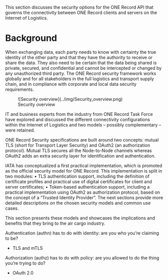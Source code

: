 This section discusses the security options for the ONE Record API that governs the connectivity between ONE Record clients and servers on the Internet of Logistics. 

# Background
When exchanging data, each party needs to know with certainty the true identity of the other party and that they have the authority to receive or share the data. They also need to be certain that the data being shared is private, secured, and confidential and cannot be intercepted or changed by any unauthorized third party. The ONE Record security framework works globally and for all stakeholders in the full logistics and transport supply chain, and in compliance with corporate and local data security requirements.

<figure markdown>
  ![Security overview](../img/Security_overview.png)
  <figcaption>Security overview</figcaption>
</figure>

IT and business experts from the industry from ONE Record Task Force have explored and discussed the different connectivity configurations within the Internet of Logistics and two models – possibly complementary – were retained. 

ONE Record Security specifications are built around two concepts: mutual TLS (short for Transport Layer Security) and OAuth2 (an authorization protocol). 
Mutual TLS secures all the Node-to-Node channels whereas OAuth2 adds an extra security layer for identification and authentication.

IATA has conceptualized a first practical implementation, which is promoted as the official security model for ONE Record. This implementation is split in two modules:
•	TLS authentication support, including the definition of certificate profiles and practical use of digital certificates for client and server certificates;
•	Token-based authentication support, including a practical implementation using OAuth2 as authorization protocol, based on the concept of a “Trusted Identity Provider”.
The next sections provide more detailed descriptions on the chosen security models and common use cases.

This section presents these models and showcases the implications and benefits that they bring to the air cargo industry.

Authentication (authn) has to do with identity: are you who you’re claiming to be?
- TLS and mTLS

Authorization (authz) has to do with policy: are you allowed to do the thing you’re trying to do?
- OAuth 2.0